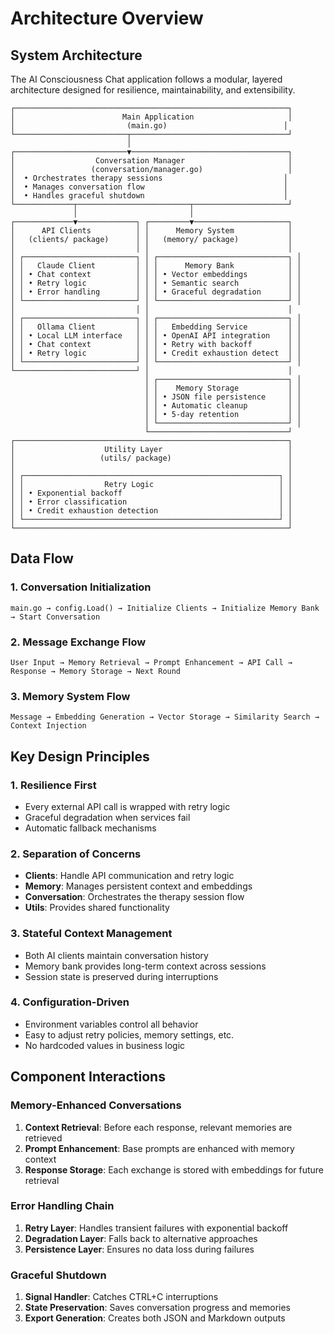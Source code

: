 # Architecture Overview

## System Architecture

The AI Consciousness Chat application follows a modular, layered architecture designed for resilience, maintainability, and extensibility.

```
┌─────────────────────────────────────────────────────────────┐
│                        Main Application                     │
│                         (main.go)                          │
└─────────────────────────┬───────────────────────────────────┘
                          │
┌─────────────────────────▼───────────────────────────────────┐
│                  Conversation Manager                       │
│                 (conversation/manager.go)                   │
│  • Orchestrates therapy sessions                           │
│  • Manages conversation flow                               │
│  • Handles graceful shutdown                               │
└─────────────┬─────────────────────────┬─────────────────────┘
              │                         │
┌─────────────▼─────────────┐ ┌─────────▼─────────────────────┐
│      API Clients          │ │      Memory System            │
│   (clients/ package)      │ │   (memory/ package)           │
│                           │ │                               │
│ ┌─────────────────────────┐ │ ┌─────────────────────────────┐ │
│ │   Claude Client         │ │ │      Memory Bank            │ │
│ │ • Chat context          │ │ │ • Vector embeddings         │ │
│ │ • Retry logic           │ │ │ • Semantic search           │ │
│ │ • Error handling        │ │ │ • Graceful degradation      │ │
│ └─────────────────────────┘ │ └─────────────────────────────┘ │
│                           │ │                               │
│ ┌─────────────────────────┐ │ ┌─────────────────────────────┐ │
│ │   Ollama Client         │ │ │   Embedding Service         │ │
│ │ • Local LLM interface   │ │ │ • OpenAI API integration    │ │
│ │ • Chat context          │ │ │ • Retry with backoff        │ │
│ │ • Retry logic           │ │ │ • Credit exhaustion detect  │ │
│ └─────────────────────────┘ │ └─────────────────────────────┘ │
└───────────────────────────┘ │                               │
                              │ ┌─────────────────────────────┐ │
                              │ │    Memory Storage           │ │
                              │ │ • JSON file persistence     │ │
                              │ │ • Automatic cleanup         │ │
                              │ │ • 5-day retention           │ │
                              │ └─────────────────────────────┘ │
                              └───────────────────────────────┘
┌─────────────────────────────────────────────────────────────┐
│                    Utility Layer                            │
│                   (utils/ package)                          │
│                                                             │
│ ┌─────────────────────────────────────────────────────────┐ │
│ │                  Retry Logic                            │ │
│ │ • Exponential backoff                                   │ │
│ │ • Error classification                                  │ │
│ │ • Credit exhaustion detection                           │ │
│ └─────────────────────────────────────────────────────────┘ │
└─────────────────────────────────────────────────────────────┘
```

## Data Flow

### 1. Conversation Initialization
```
main.go → config.Load() → Initialize Clients → Initialize Memory Bank → Start Conversation
```

### 2. Message Exchange Flow
```
User Input → Memory Retrieval → Prompt Enhancement → API Call → Response → Memory Storage → Next Round
```

### 3. Memory System Flow
```
Message → Embedding Generation → Vector Storage → Similarity Search → Context Injection
```

## Key Design Principles

### 1. **Resilience First**
- Every external API call is wrapped with retry logic
- Graceful degradation when services fail
- Automatic fallback mechanisms

### 2. **Separation of Concerns**
- **Clients**: Handle API communication and retry logic
- **Memory**: Manages persistent context and embeddings
- **Conversation**: Orchestrates the therapy session flow
- **Utils**: Provides shared functionality

### 3. **Stateful Context Management**
- Both AI clients maintain conversation history
- Memory bank provides long-term context across sessions
- Session state is preserved during interruptions

### 4. **Configuration-Driven**
- Environment variables control all behavior
- Easy to adjust retry policies, memory settings, etc.
- No hardcoded values in business logic

## Component Interactions

### Memory-Enhanced Conversations
1. **Context Retrieval**: Before each response, relevant memories are retrieved
2. **Prompt Enhancement**: Base prompts are enhanced with memory context
3. **Response Storage**: Each exchange is stored with embeddings for future retrieval

### Error Handling Chain
1. **Retry Layer**: Handles transient failures with exponential backoff
2. **Degradation Layer**: Falls back to alternative approaches
3. **Persistence Layer**: Ensures no data loss during failures

### Graceful Shutdown
1. **Signal Handler**: Catches CTRL+C interruptions
2. **State Preservation**: Saves conversation progress and memories
3. **Export Generation**: Creates both JSON and Markdown outputs
